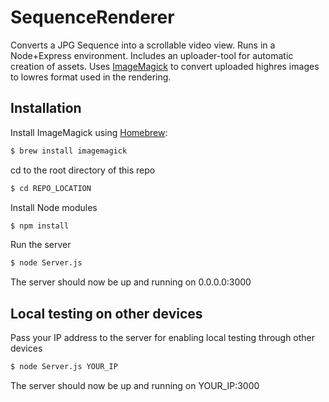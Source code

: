 
# SequenceRenderer

Converts a JPG Sequence into a scrollable video view. Runs in a Node+Express environment. Includes an uploader-tool for automatic creation of assets.
Uses [ImageMagick](http://www.imagemagick.org/script/index.php) to convert uploaded highres images to lowres format used in the rendering.
## Installation

Install ImageMagick using [Homebrew](http://brew.sh/):
```bash
$ brew install imagemagick
```

cd to the root directory of this repo
```bash
$ cd REPO_LOCATION
```

Install Node modules
```bash
$ npm install
```

Run the server
```bash
$ node Server.js
```

The server should now be up and running on 0.0.0.0:3000


## Local testing on other devices

Pass your IP address to the server for enabling local testing through other devices
```bash
$ node Server.js YOUR_IP
```

The server should now be up and running on YOUR_IP:3000
